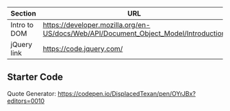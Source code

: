 | Section      | URL                                                                                 |
| ------------ | ----------------------------------------------------------------------------------- |
| Intro to DOM | https://developer.mozilla.org/en-US/docs/Web/API/Document_Object_Model/Introduction |
| jQuery link  | https://code.jquery.com/                                                            |

## Starter Code

Quote Generator: https://codepen.io/DisplacedTexan/pen/OYrJBx?editors=0010
